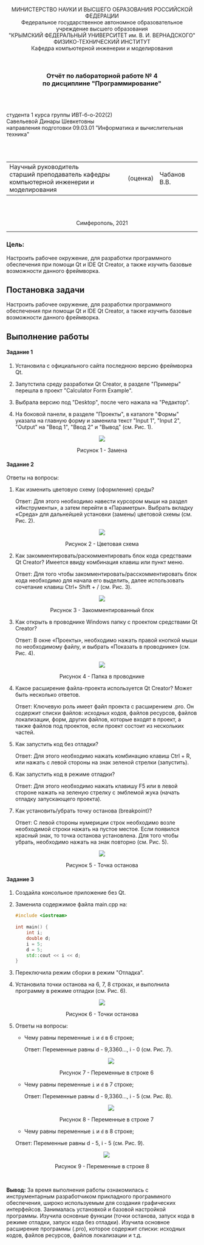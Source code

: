 <p align="center">МИНИСТЕРСТВО НАУКИ  И ВЫСШЕГО ОБРАЗОВАНИЯ РОССИЙСКОЙ ФЕДЕРАЦИИ<br>
Федеральное государственное автономное образовательное учреждение высшего образования<br>
"КРЫМСКИЙ ФЕДЕРАЛЬНЫЙ УНИВЕРСИТЕТ им. В. И. ВЕРНАДСКОГО"<br>
ФИЗИКО-ТЕХНИЧЕСКИЙ ИНСТИТУТ<br>
Кафедра компьютерной инженерии и моделирования</p>
<br>
<h3 align="center">Отчёт по лабораторной работе № 4<br> по дисциплине "Программирование"</h3>

<br><br>

<p>студента 1 курса группы ИВТ-б-о-202(2)<br>
Савельевой Динары Шевкетовны<br>
направления подготовки 09.03.01 "Информатика и вычислительная техника"</p>

<br><br>

<table>
<tr><td>Научный руководитель<br> старший преподаватель кафедры<br> компьютерной инженерии и моделирования</td>
<td>(оценка)</td>
<td>Чабанов В.В.</td>
</tr>
</table>
<br><br>

<p align="center">Симферополь, 2021</p>
<hr>

### Цель:

Настроить рабочее окружение, для разработки программного обеспечения при помощи Qt и IDE Qt Creator, а также изучить базовые возможности данного фреймворка.

## Постановка задачи

Настроить рабочее окружение, для разработки программного обеспечения при помощи Qt и IDE Qt Creator, а также изучить базовые возможности данного фреймворка.

## Выполнение работы

#### **Задание 1**

1. Установила с официального сайта последнюю версию фреймворка Qt.

2. Запутстила среду разработки Qt Creator, в разделе "Примеры" перешла в проект "Calculator Form Example".

3. Выбрала версию под "Desktop", после чего нажала на "Редактор".

4. На боковой панели, в разделе "Проекты", в каталоге "Формы" указала на главную форму и заменила текст "Input 1", "Input 2", "Output" на "Ввод 1", "Ввод 2" и "Вывод" (см. Рис. 1).

<p align="center">
<img src="./image/Screenshot_5.png">
</p>
<p align="center"> Рисунок 1 - Замена </p>

#### **Задание 2**

Ответы на вопросы: 

1. Как изменить цветовую схему (оформление) среды? 

   Ответ: Для этого необходимо навести курсором мыши на раздел «Инструменты», а затем перейти в «Параметры». Выбрать вкладку «Среда» для дальнейшей установки (замены) цветовой схемы (см. Рис. 2).

<p align="center">
<img src="./image/r1.png">
</p>
<p align="center"> Рисунок 2 - Цветовая схема </p>

2. Как закомментировать/раскомментировать блок кода средствами Qt Creator? Имеется ввиду комбинация клавиш или пункт меню.

   Ответ: Для того чтобы закомментировать/расскомментировать блок кода необходимо для начала его выделить, далее использовать сочетание клавиш Ctrl+ Shift + / (см. Рис. 3).

<p align="center"><img src="./image/r2.png"></p>
<p align="center"> Рисунок 3 - Закомментированный блок </p>

3. Как открыть в проводнике Windows папку с проектом средствами Qt Creator?

   Ответ: В окне «Проекты», необходимо нажать правой кнопкой мыши по необходимому файлу, и выбрать «Показать в проводнике» (см. Рис. 4).

<p align="center">
<img src="./image/r3.png">
</p>
<p align="center"> Рисунок 4 - Папка в проводнике </p>   

4. Какое расширение файла-проекта используется Qt Creator? Может быть несколько ответов.

   Ответ: Ключевую роль имеет файл проекта с расширением .pro. Он содержит списки файлов: исходных кодов, файлов ресурсов, файлов локализации, форм, других файлов, которые входят в проект, а также файлов под проектов, если проект состоит из нескольких частей.

5. Как запустить код без отладки?

   Ответ: Для этого необходимо нажать комбинацию клавиш Ctrl + R, или нажать с левой стороны на знак зеленой стрелки (запустить). 

6. Как запустить код в режиме отладки?

   Ответ: Для этого необходимо нажать клавишу F5 или в левой стороне нажать на зеленую стрелку с эмблемой жука (начать отладку запускающего проекта). 

7. Как установить/убрать точку останова (breakpoint)?

   Ответ: С левой стороны нумериции строк необходимо возле необходимой строки нажать на пустое местое. Если появился красный знак, то точка останова установлена. Для того чтобы убрать, необходимо нажать на знак повторно (см. Рис. 5).

<p align="center">
<img src="./image/r4.png">
</p>
<p align="center"> Рисунок 5 - Точка останова </p>

#### Задание 3

1. Создайла консольное приложение без Qt.

2. Заменила содержимое файла main.cpp на:

   ```c++
   #include <iostream>
    
   int main() {
       int i;
       double d;
       i = 5;
       d = 5;
       std::cout << i << d;
   }
   ```

3. Переключила режим сборки в режим "Отладка".

4. Установила точки останова на 6, 7, 8 строках, и выполнила программу в режиме отладки (см. Рис. 6).

<p align="center">
<img src="./image/r6.png">
</p>
<p align="center"> Рисунок 6 - Точки останова </p>

5. Ответы на вопросы:

   - Чему равны переменные `i` и `d` в 6 строке;

     Ответ: Переменные равны d - 9,3360..., i - 0 (см. Рис. 7).

     <p align="center">
     <img src="./image/6s.png">
     </p>

   <p align="center"> Рисунок 7 - Переменные в строке 6 </p>

   - Чему равны переменные `i` и `d` в 7 строке;

     Ответ: Переменные равны d - 9,3360..., i - 5 (см. Рис. 8).

     <p align="center">
     <img src="./image/7s.png">
     </p>

   <p align="center"> Рисунок 8 - Переменные в строке 7 </p>

   - Чему равны переменные `i` и `d` в 8 строке;

   Ответ: Переменные равны d - 5, i - 5 (см. Рис. 9).

   <p align="center">
   <img src="./image/8s.png">
   </p>
<p align="center"> Рисунок 9 - Переменные в строке 8 </p>

​	

**Вывод:** За время выполнения работы ознакомилась с инструментарным разработчиком прикладного программного обеспечения, широко используемым для создания графических интерфейсов. Занималась установкой и базовой настройкой программы. Изучила основные функции (точки останова, запуск кода в режиме отладки, запуск кода без отладки). Изучила основное расширение программы (.pro), которое содержит списки: исходных кодов, файлов ресурсов, файлов локализации и т.д.
